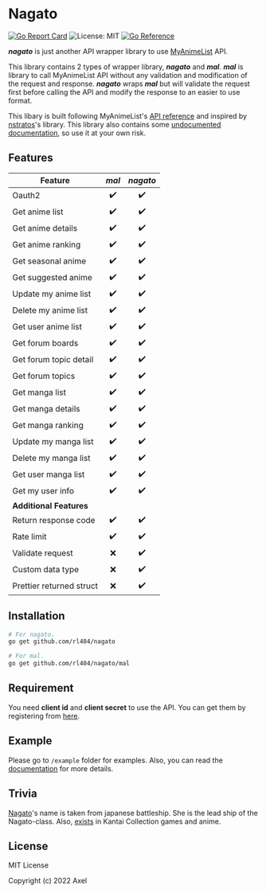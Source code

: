 # Nagato

[![Go Report Card](https://goreportcard.com/badge/github.com/rl404/nagato)](https://goreportcard.com/report/github.com/rl404/nagato)
![License: MIT](https://img.shields.io/github/license/rl404/nagato.svg)
[![Go Reference](https://pkg.go.dev/badge/github.com/rl404/nagato.svg)](https://pkg.go.dev/github.com/rl404/nagato)

**_nagato_** is just another API wrapper library to use [MyAnimeList](https://myanimelist.net/) API.

This library contains 2 types of wrapper library, **_nagato_** and **_mal_**.
**_mal_** is library to call MyAnimeList API without any validation and modification of the request and response. **_nagato_** wraps **_mal_** but will validate the request first before calling the API and modify the response to an easier to use format.

This libary is built following MyAnimeList's [API reference](https://myanimelist.net/apiconfig/references/api/v2) and inspired by [nstratos](https://github.com/nstratos/go-myanimelist)'s library. This library also contains some [undocumented documentation](https://myanimelist.net/forum/?topicid=2006357), so use it at your own risk.

## Features

| Feature                  |     **_mal_**      |    **_nagato_**    |
| ------------------------ | :----------------: | :----------------: |
| Oauth2                   | :heavy_check_mark: | :heavy_check_mark: |
| Get anime list           | :heavy_check_mark: | :heavy_check_mark: |
| Get anime details        | :heavy_check_mark: | :heavy_check_mark: |
| Get anime ranking        | :heavy_check_mark: | :heavy_check_mark: |
| Get seasonal anime       | :heavy_check_mark: | :heavy_check_mark: |
| Get suggested anime      | :heavy_check_mark: | :heavy_check_mark: |
| Update my anime list     | :heavy_check_mark: | :heavy_check_mark: |
| Delete my anime list     | :heavy_check_mark: | :heavy_check_mark: |
| Get user anime list      | :heavy_check_mark: | :heavy_check_mark: |
| Get forum boards         | :heavy_check_mark: | :heavy_check_mark: |
| Get forum topic detail   | :heavy_check_mark: | :heavy_check_mark: |
| Get forum topics         | :heavy_check_mark: | :heavy_check_mark: |
| Get manga list           | :heavy_check_mark: | :heavy_check_mark: |
| Get manga details        | :heavy_check_mark: | :heavy_check_mark: |
| Get manga ranking        | :heavy_check_mark: | :heavy_check_mark: |
| Update my manga list     | :heavy_check_mark: | :heavy_check_mark: |
| Delete my manga list     | :heavy_check_mark: | :heavy_check_mark: |
| Get user manga list      | :heavy_check_mark: | :heavy_check_mark: |
| Get my user info         | :heavy_check_mark: | :heavy_check_mark: |
| **Additional Features**  |
| Return response code     | :heavy_check_mark: | :heavy_check_mark: |
| Rate limit               | :heavy_check_mark: | :heavy_check_mark: |
| Validate request         |        :x:         | :heavy_check_mark: |
| Custom data type         |        :x:         | :heavy_check_mark: |
| Prettier returned struct |        :x:         | :heavy_check_mark: |

## Installation

```sh
# For nagato.
go get github.com/rl404/nagato

# For mal.
go get github.com/rl404/nagato/mal
```

## Requirement

You need **client id** and **client secret** to use the API. You can get them by
registering from [here](https://myanimelist.net/apiconfig).

## Example

Please go to `/example` folder for examples. Also, you can read the [documentation](https://pkg.go.dev/github.com/rl404/nagato) for more details.

## Trivia

[Nagato](https://en.wikipedia.org/wiki/Japanese_battleship_Nagato)'s name is taken from japanese battleship. She is the lead ship of the Nagato-class. Also, [exists](https://en.kancollewiki.net/Nagato) in Kantai Collection games and anime.

## License

MIT License

Copyright (c) 2022 Axel
